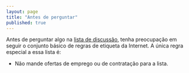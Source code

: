 ```yaml
---
layout: page
title: "Antes de perguntar"
published: true
---
```


Antes de perguntar algo na
[lista de discussão](https://groups.google.com/forum/#!forum/ccppbrasil),
tenha preocupação em seguir o conjunto básico de regras de etiqueta da
Internet. A única regra especial a essa lista é:

- Não mande ofertas de emprego ou de contratação para a lista.
